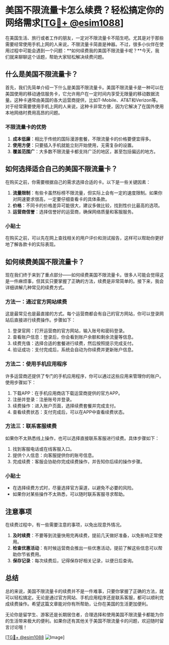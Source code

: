 # 美国不限流量卡怎么续费？轻松搞定你的网络需求[[TG💪+ @esim1088](https://t.me/s/esim1088)]

在美国生活、旅行或者工作的朋友，一定对不限流量卡不陌生吧。尤其是对于那些需要经常使用手机上网的人来说，不限流量卡简直是神器。不过，很多小伙伴在使用过程中可能会遇到一个问题：**如何续费我的美国不限流量卡呢？**今天，我们就来聊聊这个话题，帮助大家轻松解决续费问题。

## 什么是美国不限流量卡？

首先，我们先简单介绍一下什么是美国不限流量卡。美国不限流量卡是一种可以在美国使用的移动通信服务卡，它允许用户在一定时间内享受无限量的移动数据流量。这种卡通常由美国的各大运营商提供，比如T-Mobile、AT&T和Verizon等。对于经常需要使用手机上网的人来说，这种卡非常方便，因为它解决了在国外使用本地网络时费用高昂的问题。

### 不限流量卡的优势

1. **成本低廉**：相比于传统的国际漫游套餐，不限流量卡的价格要便宜得多。
2. **使用方便**：只要插入手机就能立刻开始使用，无需复杂的设置。
3. **覆盖范围广**：大多数不限流量卡都支持广泛的地区，甚至包括偏远的地方。

## 如何选择适合自己的美国不限流量卡？

在购买之前，你需要根据自己的需求选择合适的卡。以下是一些关键因素：

1. **流量限制**：有些卡虽然标榜不限流量，但实际上会有一定的速度限制。如果你对网速要求很高，一定要仔细查看卡的具体条款。
2. **价格**：不同卡的价格差异可能很大，建议多做比较，找到性价比最高的选项。
3. **运营商信誉**：选择信誉好的运营商，确保网络质量和客服服务。

### 小贴士

在购买之前，可以先在网上查找相关的用户评价和测试报告，这样可以帮助你更好地了解各款卡的实际表现。

## 如何续费美国不限流量卡？

现在我们终于来到了重点部分——如何续费美国不限流量卡。很多人可能会觉得这是一件麻烦事，但其实只要掌握了正确的方法，续费是非常简单的。接下来，我会详细讲解几种常见的续费方式。

### 方法一：通过官方网站续费

这是最常见也是最直接的方式。每个运营商都会有自己的官方网站，你可以登录网站后直接进行续费操作。步骤如下：

1. 登录官网：打开运营商的官方网站，输入账号和密码登录。
2. 查看账户信息：登录后，你会看到账户余额和剩余流量等信息。
3. 续费充值：选择合适的套餐进行续费，然后按照提示完成支付。
4. 验证成功：支付完成后，系统会自动为你续费并更新账户信息。

### 方法二：使用手机应用程序

许多运营商还提供了专门的手机应用程序，你可以通过这些应用来管理你的账户。使用步骤如下：

1. 下载APP：在手机应用商店下载运营商提供的官方APP。
2. 注册并登录：注册账号并登录。
3. 续费操作：进入账户页面，选择续费套餐并完成支付。
4. 查看续费状态：支付完成后，可以在APP中查看续费状态。

### 方法三：联系客服续费

如果你不太熟悉线上操作，也可以选择直接联系客服进行续费。具体步骤如下：

1. 找到客服电话或在线客服入口。
2. 提供个人信息：向客服提供你的账号信息。
3. 完成续费：客服会协助你完成续费操作，并告知你后续的操作步骤。

### 小贴士

- 在选择续费方式时，尽量选择官方渠道，以避免不必要的风险。
- 如果你对某些操作不太熟悉，可以随时联系客服寻求帮助。

## 注意事项

在续费过程中，有一些需要注意的事项，以免出现意外情况。

1. **及时续费**：不要等到流量快用完再续费，提前几天做好准备，以免影响正常使用。
2. **检查优惠活动**：有时候运营商会推出一些优惠活动，提前了解这些信息可以帮助你节省费用。
3. **保存记录**：每次续费后，记得保存好相关记录，以便日后查询。

## 总结

总的来说，美国不限流量卡的续费并不是一件难事，只要你掌握了正确的方法，就可以轻松搞定。无论是通过官方网站、手机应用程序还是联系客服，都可以顺利完成续费操作。希望这篇文章能对你有所帮助，让你在美国的生活更加便利。

无论你是留学生、游客还是长期居住者，合理选择和使用美国不限流量卡都能为你的生活带来极大的便利。如果你还有其他关于美国不限流量卡的问题，欢迎随时留言讨论哦！

[[TG💪+ @esim1088](https://t.me/s/esim1088) ![Image](https://i.postimg.cc/4NQfJmqS/Snipaste-2025-05-13-00-14-12.png)]